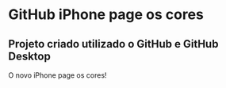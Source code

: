 # GitHub iPhone page os cores

## Projeto criado utilizado o GitHub e GitHub Desktop

O novo iPhone page os cores!
